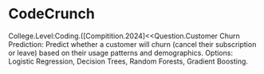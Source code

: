 # CodeCrunch
College.Level:Coding.([Compitition.2024]<<Question.Customer Churn Prediction: Predict whether a customer will churn (cancel 
their subscription or leave) based on their usage patterns and demographics. Options: 
Logistic Regression, Decision Trees, Random Forests, Gradient Boosting.